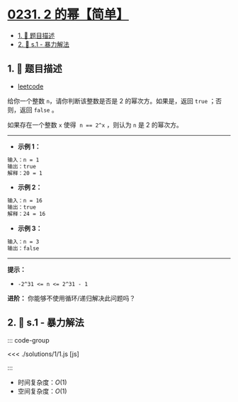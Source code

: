 # [0231. 2 的幂【简单】](https://github.com/tnotesjs/TNotes.leetcode/tree/main/notes/0231.%202%20%E7%9A%84%E5%B9%82%E3%80%90%E7%AE%80%E5%8D%95%E3%80%91)

<!-- region:toc -->

- [1. 📝 题目描述](#1--题目描述)
- [2. 🎯 s.1 - 暴力解法](#2--s1---暴力解法)

<!-- endregion:toc -->

## 1. 📝 题目描述

- [leetcode](https://leetcode.cn/problems/power-of-two/)

给你一个整数 `n`，请你判断该整数是否是 2 的幂次方。如果是，返回 `true` ；否则，返回 `false` 。

如果存在一个整数 `x` 使得  `n == 2^x` ，则认为 `n` 是 2 的幂次方。

---

- **示例 1：**

```txt
输入：n = 1
输出：true
解释：20 = 1
```

- **示例 2：**

```txt
输入：n = 16
输出：true
解释：24 = 16
```

- **示例 3：**

```txt
输入：n = 3
输出：false
```

---

**提示：**

- `-2^31 <= n <= 2^31 - 1`

**进阶：** 你能够不使用循环/递归解决此问题吗？

## 2. 🎯 s.1 - 暴力解法

::: code-group

<<< ./solutions/1/1.js [js]

:::

- 时间复杂度：$O(1)$
- 空间复杂度：$O(1)$
